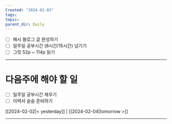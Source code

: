 ```yaml
---
Created: "2024-02-03"
tags: 
topic: 
parent_dir: Daily
---
```

- [ ] 해시 블로그 글 완성하기 
- [ ] 일주일 공부시간 (8시간/15시간) 넘기기
- [ ] 그릿 52p ~ 114p 읽기 
----
# 다음주에 해야 할 일
- [ ] 일주일 공부시간 채우기
- [ ] 이력서 슬슬 준비하기
  
[[2024-02-02|< yesterday]] | [[2024-02-04|tomorrow >]]  
  
---  
